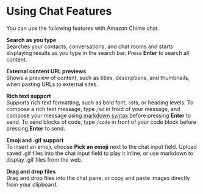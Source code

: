 # Using Chat Features<a name="chat-features"></a>

You can use the following features with Amazon Chime chat\.

**Search as you type**  
Searches your contacts, conversations, and chat rooms and starts displaying results as you type in the search bar\. Press **Enter** to search all content\.

**External content URL previews**  
Shows a preview of content, such as titles, descriptions, and thumbnails, when pasting URLs to external sites\.

**Rich text support**  
Supports rich text formatting, such as bold font, lists, or heading levels\. To compose a rich text message, type `/md` in front of your message, and compose your message using [markdown syntax](http://commonmark.org/help) before pressing **Enter** to send\. To send blocks of code, type `/code` in front of your code block before pressing **Enter** to send\.

**Emoji and \.gif support**  
To insert an emoji, choose **Pick an emoji** next to the chat input field\. Upload saved \.gif files into the chat input field to play it inline, or use markdown to display \.gif files from the web\.

**Drag and drop files**  
Drag and drop files into the chat pane, or copy and paste images directly from your clipboard\.